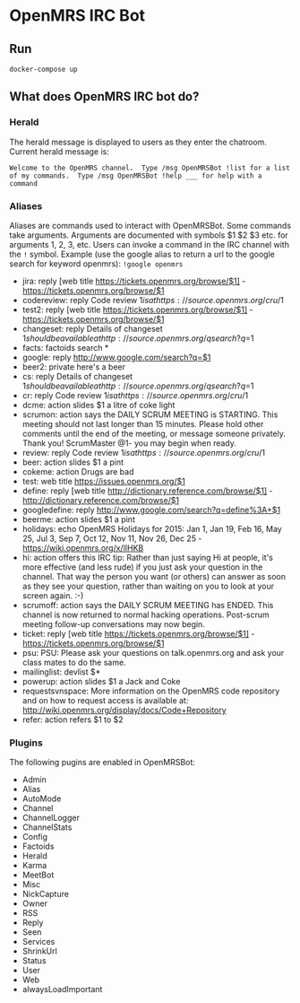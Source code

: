 # OpenMRS IRC Bot

## Run

```
docker-compose up
```

## What does OpenMRS IRC bot do?

### Herald

The herald message is displayed to users as they enter the chatroom. Current herald message is:

```
Welcome to the OpenMRS channel.  Type /msg OpenMRSBot !list for a list of my commands.  Type /msg OpenMRSBot !help ___ for help with a command
```

### Aliases

Aliases are commands used to interact with OpenMRSBot. Some commands take arguments. Arguments are documented with symbols $1 $2 $3 etc. for arguments 1, 2, 3, etc. Users can invoke a command in the IRC channel with the `!` symbol. Example (use the google alias to return a url to the google search for keyword openmrs): `!google openmrs`

- jira: reply [web title https://tickets.openmrs.org/browse/$1] - https://tickets.openmrs.org/browse/$1
- codereview: reply Code review $1 is at https://source.openmrs.org/cru/$1
- test2: reply [web title https://tickets.openmrs.org/browse/$1] - https://tickets.openmrs.org/browse/$1
- changeset: reply Details of changeset $1 should be available at http://source.openmrs.org/qsearch?q=$1
- facts: factoids search *
- google: reply http://www.google.com/search?q=$1
- beer2: private here's a beer
- cs: reply Details of changeset $1 should be available at http://source.openmrs.org/qsearch?q=$1
- cr: reply Code review $1 is at https://source.openmrs.org/cru/$1
- dcme: action slides $1 a litre of coke light
- scrumon: action says the DAILY SCRUM MEETING is STARTING. This meeting should not last longer than 15 minutes. Please hold other comments until the end of the meeting, or message someone privately. Thank you! ScrumMaster @1- you may begin when ready.
- review: reply Code review $1 is at https://source.openmrs.org/cru/$1
- beer: action slides $1 a pint
- cokeme: action Drugs are bad
- test: web title https://issues.openmrs.org/$1
- define: reply [web title http://dictionary.reference.com/browse/$1] - http://dictionary.reference.com/browse/$1
- googledefine: reply http://www.google.com/search?q=define%3A+$1
- beerme: action slides $1 a pint
- holidays: echo OpenMRS Holidays for 2015: Jan 1, Jan 19, Feb 16, May 25, Jul 3, Sep 7, Oct 12, Nov 11, Nov 26, Dec 25 - https://wiki.openmrs.org/x/lIHKB
- hi: action offers this IRC tip: Rather than just saying Hi at people, it's more effective (and less rude) if you just ask your question in the channel. That way the person you want (or others) can answer as soon as they see your question, rather than waiting on you to look at your screen again. :-)
- scrumoff: action says the DAILY SCRUM MEETING has ENDED. This channel is now returned to normal hacking operations. Post-scrum meeting follow-up conversations may now begin.
- ticket: reply [web title https://tickets.openmrs.org/browse/$1] - https://tickets.openmrs.org/browse/$1
- psu: PSU: Please ask your questions on talk.openmrs.org and ask your class mates to do the same.
- mailinglist: devlist $*
- powerup: action slides $1 a Jack and Coke
- requestsvnspace: More information on the OpenMRS code repository and on how to request access is available at: http://wiki.openmrs.org/display/docs/Code+Repository
- refer: action refers $1 to $2


### Plugins

The following pugins are enabled in OpenMRSBot:

- Admin
- Alias
- AutoMode
- Channel
- ChannelLogger
- ChannelStats
- Config
- Factoids
- Herald
- Karma
- MeetBot
- Misc
- NickCapture
- Owner
- RSS
- Reply
- Seen
- Services
- ShrinkUrl
- Status
- User
- Web
- alwaysLoadImportant
